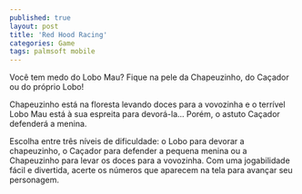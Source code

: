 ```yaml
---
published: true
layout: post
title: 'Red Hood Racing'
categories: Game
tags: palmsoft mobile
---
```

Você tem medo do Lobo Mau?
Fique na pele da Chapeuzinho, do Caçador ou do próprio Lobo!

Chapeuzinho está na floresta levando doces para a vovozinha e o terrível Lobo Mau está à sua espreita para devorá-la... Porém, o astuto Caçador defenderá a menina.







Escolha entre três níveis de dificuldade: o Lobo para devorar a chapeuzinho, o Caçador para defender a pequena menina ou a Chapeuzinho para levar os doces para a vovozinha. Com uma jogabilidade fácil e divertida, acerte os números que aparecem na tela para avançar seu personagem.






